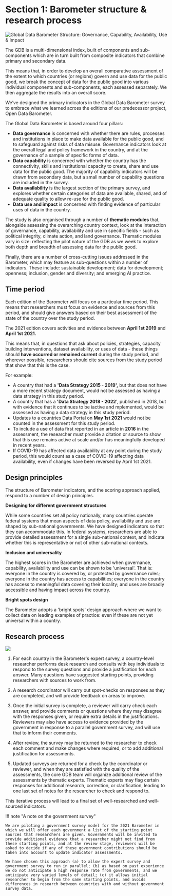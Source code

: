 # Section 1: Barometer structure & research process

![Global Data Barometer Structure: Governance, Capability, Availability, Use & Impact](https://globaldatabarometer.org/wp-content/uploads/2020/12/gdb-infographic.png)

The GDB is a multi-dimensional index, built of components and sub-components which are in turn built from composite indicators that combine primary and secondary data.

This means that, in order to develop an overall comparative assessment of the extent to which countries (or regions) govern and use data for the public good, we break the concept of data for the public good into various individual components and sub-components, each assessed separately. We then aggregate the results into an overall score.

We’ve designed the primary indicators in the Global Data Barometer survey to embrace what we learned across the editions of our predecessor project, Open Data Barometer.

The Global Data Barometer is based around four pillars:

* **Data governance** is concerned with whether there are rules, processes and institutions in place to make data available for the public good, and to safeguard against risks of data misuse. Governance indicators look at the overall legal and policy framework in the country, and at the governance of a sample of specific forms of data.
* **Data capability** is concerned with whether the country has the connectivity, skills and institutional capacity to create, share and use data for the public good. The majority of capability indicators will be drawn from secondary data, but a small number of capability questions are included in the survey.
* **Data availability** is the largest section of the primary survey, and explores whether certain categories of data are available, shared, and of adequate quality to allow re-use for the public good.
* **Data use and impact** is concerned with finding evidence of particular uses of data in the country.

The study is also organised through a number of **thematic modules** that, alongside assessing the overarching country context, look at the interaction of governance, capability, availability and use in specific fields - such as political integrity, climate action, and land governance. Thematic modules vary in size: reflecting the pilot nature of the GDB as we week to explore both depth and breadth of assessing data for the public good.

Finally, there are a number of cross-cutting issues addressed in the Barometer, which may feature as sub-questions within a number of indicators. These include: sustainable development; data for development; openness; inclusion, gender and diversity; and emerging AI practice.

## Time period

Each edition of the Barometer will focus on a particular time period. This means that researchers must focus on evidence and sources from this period, and should give answers based on their best assessment of the state of the country over the study period.

The 2021 edition covers activities and evidence between **April 1st 2019** and **April 1st 2021.**

This means that, in questions that ask about policies, strategies, capacity building interventions, dataset availability, or uses of data - these things should **have occurred or** **remained current** during the study period, and wherever possible, researchers should cite sources from the study period that show that this is the case.

For example:

* A country that had a **'Data Strategy 2015 - 2019',** but that does not have a more recent strategy document, would not be assessed as having a data strategy in this study period.
* A country that has a **'Data Strategy 2018 - 2022**', published in 2018, but with evidence that it continues to be iactive and mplemented, would be assessed as having a data strategy in this study period.
* Updates to a countries Data Portal on **May 1st 2021** would not be counted in the assessment for this study period.
* To include a use of data first reported in an article in **2016** in the assessment, the researcher must provide a citation or source to show that this use remains active at scale and/or has meaningfully developed in recent years.
* If COVID-19 has affected data availability at any point during the study period, this would count as a case of COVID-19 affecting data availability, even if changes have been reversed by April 1st 2021.

## Design principles

The structure of Barometer indicators, and the scoring approach applied, respond to a number of design principles.

**Designing for different government structures**

While some countries set all policy nationally, many countries operate federal systems that mean aspects of data policy, availability and use are shaped by sub-national governments. We have designed indicators so that they can accommodate this. In federal systems, researchers are able to provide detailed assessment for a single sub-national context, and indicate whether this is representative or not of other sub-national contexts.

**Inclusion and universality**

The highest scores in the Barometer are achieved when governance, capability, availability and use can be shown to be 'universal'. That is: everyone in the country is covered by, or protected by governance rules; everyone in the country has access to capabilities; everyone in the country has access to meaningful data covering their locality; and uses are broadly accessible and having impact across the country.

**Bright spots design**

The Barometer adopts a 'bright spots' design approach where we want to collect data on leading examples of practice: even if these are not yet universal within a country.

## Research process

[![](https://mermaid.ink/img/eyJjb2RlIjoiZ3JhcGggVERcbiAgQShSZXNlYXJjaGVyIGNvbXBsZXRlcyBpbml0aWFsIHJlc2VhcmNoKSAtLT4gQltDb29yZGluYXRvciBTcG90IENoZWNrc10gLS0-IEMoUmVzZWFyY2hlciBtYWtlcyB1cGRhdGVzKTtcbiAgQyAtLT4gRFtDb3VudHJ5IFBlZXIgUmV2aWV3ZXIgQ29tbWVudHNdO1xuICBDIC0tPiBFW1RoZW1hdGljIFBlZXIgUmV2aWV3IENvbW1uZW50c107XG4gIEZbR292ZXJubWVudCBTdXJ2ZXkgcHJvdmlkZWQgdG8gY291bnRyeSByZXZpZXdlcl0gLS0-IEQ7XG4gIEQgLS0-IEc7XG4gIEUgLS0-IEc7XG4gIEcoUmVzZWFyY2hlciBtYWtlcyBlZGl0cykgLS0-IGhbRmluYWwgQ2hlY2tzXTsiLCJtZXJtYWlkIjp7InRoZW1lIjoiZGVmYXVsdCJ9LCJ1cGRhdGVFZGl0b3IiOmZhbHNlfQ)](https://mermaid-js.github.io/mermaid-live-editor/#/edit/eyJjb2RlIjoiZ3JhcGggVERcbiAgQShSZXNlYXJjaGVyIGNvbXBsZXRlcyBpbml0aWFsIHJlc2VhcmNoKSAtLT4gQltDb29yZGluYXRvciBTcG90IENoZWNrc10gLS0-IEMoUmVzZWFyY2hlciBtYWtlcyB1cGRhdGVzKTtcbiAgQyAtLT4gRFtDb3VudHJ5IFBlZXIgUmV2aWV3ZXIgQ29tbWVudHNdO1xuICBDIC0tPiBFW1RoZW1hdGljIFBlZXIgUmV2aWV3IENvbW1uZW50c107XG4gIEZbR292ZXJubWVudCBTdXJ2ZXkgcHJvdmlkZWQgdG8gY291bnRyeSByZXZpZXdlcl0gLS0-IEQ7XG4gIEQgLS0-IEc7XG4gIEUgLS0-IEc7XG4gIEcoUmVzZWFyY2hlciBtYWtlcyBlZGl0cykgLS0-IGhbRmluYWwgQ2hlY2tzXTsiLCJtZXJtYWlkIjp7InRoZW1lIjoiZGVmYXVsdCJ9LCJ1cGRhdGVFZGl0b3IiOmZhbHNlfQ)


1. For each country in the Barometer's expert survey, a country-level researcher performs desk research and consults with key individuals to respond to the survey questions and provide a justification for each answer. Many questions have suggested starting points, providing researchers with sources to work from.

2. A research coordinator will carry out spot-checks on responses as they are completed, and will provide feedback on areas to improve.

3. Once the initial survey is complete, a reviewer will carry check each answer, and provide comments or questions where they may disagree with the responses given, or require extra details in the justifications.  Reviewers may also have access to evidence provided by the government in response to a parallel government survey, and will use that to inform their comments.

4. After review, the survey may be returned to the researcher to check each comment and make changes where required, or to add additional justification for assessments.

5. Updated surveys are returned for a check by the coordinator or reviewer, and when they are satisfied with the quality of the assessments, the core GDB team will organize additional review of the assessments by thematic experts. Thematic experts may flag certain responses for additional research, correction, or clarification, leading to one last set of notes for the researcher to check and respond to.

This iterative process will lead to a final set of well-researched and well-sourced indicators.

!!! note "A note on the government survey" 

    We are piloting a government survey model for the 2021 Barometer in which we will offer each government a list of the starting point sources that researchers are given. Governments will be invited to provide additional evidence that a researcher might not find from these starting points, and at the review stage, reviewers will be asked to decide if any of these government contributions should be taken into account to update indicator assessments. 
    
    We have chosen this approach (a) to allow the expert survey and government survey to run in parallel; (b) as based on past experience we do not anticipate a high response rate from governments, and we anticipate very varied levels of detail; (c) it allows initial researcher to begin from the same starting points, and avoids differences in research between countries with and without government survey data. 

